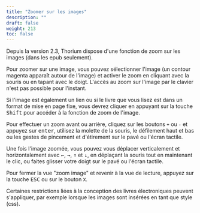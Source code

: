 ```yaml
---
title: "Zoomer sur les images"
description: ""
draft: false
weight: 213
toc: false
---
```

Depuis la version 2.3, Thorium dispose d'une fonction de zoom sur les images (dans les epub seulement).

Pour zoomer sur une image, vous pouvez sélectionner l'image (un contour magenta apparaît autour de l'image) et activer le zoom en cliquant avec la souris ou en tapant avec le doigt. L'accès au zoom sur l'image par le clavier n'est pas possible pour l'instant.

Si l'image est également un lien ou si le livre que vous lisez est dans un format de mise en page fixe, vous devrez cliquer en appuyant sur la touche <kbd>Shift</kbd> pour accéder à la fonction de zoom de l'image.

Pour effectuer un zoom avant ou arrière, cliquez sur les boutons `+` ou `-` et appuyez sur <kbd>enter</kbd>, utilisez la molette de la souris, le défilement haut et bas ou les gestes de pincement et d'étirement sur le pavé ou l'écran tactile.

Une fois l'image zoomée, vous pouvez vous déplacer verticalement et horizontalement avec <kbd>&larr;</kbd>, <kbd>&rarr;</kbd>, <kbd>&uarr;</kbd> et <kbd>&darr;</kbd>, en déplaçant la souris tout en maintenant le clic, ou faites glisser votre doigt sur le pavé ou l'écran tactile.

Pour fermer la vue "zoom image" et revenir à la vue de lecture, appuyez sur la touche <kbd>ESC</kbd> ou sur le bouton `X`.

Certaines restrictions liées à la conception des livres électroniques peuvent s'appliquer, par exemple lorsque les images sont insérées en tant que style (css).